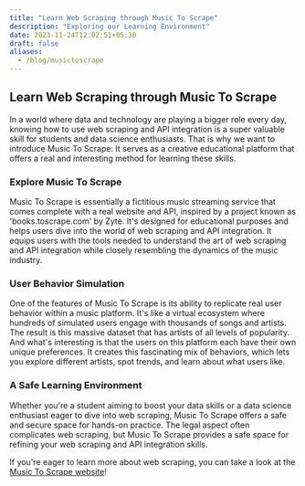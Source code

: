 ```yaml
---
title: "Learn Web Scraping through Music To Scrape"
description: "Exploring our Learning Environment"
date: 2023-11-24T12:02:51+05:30
draft: false
aliases:
  - /blog/musictoscrape
---
```

## Learn Web Scraping through Music To Scrape

In a world where data and technology are playing a bigger role every day, knowing how to use web scraping and API integration is a super valuable skill for students and data science enthusiasts. That is why we want to introduce Music To Scrape: It serves as a creative educational platform that offers a real and interesting method for learning these skills.


### Explore Music To Scrape

Music To Scrape is essentially a fictitious music streaming service that comes complete with a real website and API, inspired by a project known as 'books.toscrape.com' by Zyte. It's designed for educational purposes and helps users dive into the world of web scraping and API integration. It equips users with the tools needed to understand the art of web scraping and API integration while closely resembling the dynamics of the music industry.


### User Behavior Simulation

One of the features of Music To Scrape is its ability to replicate real user behavior within a music platform. It's like a virtual ecosystem where hundreds of simulated users engage with thousands of songs and artists. The result is this massive dataset that has artists of all levels of popularity. And what's interesting is that the users on this platform each have their own unique preferences. It creates this fascinating mix of behaviors, which lets you explore different artists, spot trends, and learn about what users like.


### A Safe Learning Environment

Whether you're a student aiming to boost your data skills or a data science enthusiast eager to dive into web scraping, Music To Scrape offers a safe and secure space for hands-on practice. The legal aspect often complicates web scraping, but Music To Scrape provides a safe space for refining your web scraping and API integration skills.
 
If you're eager to learn more about web scraping, you can take a look at the [Music To Scrape website](https://music-to-scrape.org/)!
